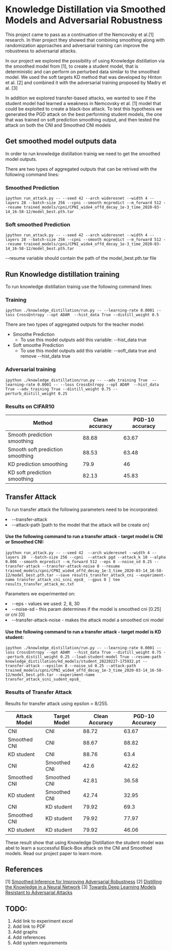 # Knowledge Distillation via Smoothed Models and Adversarial Robustness

This project came to pass as a continuation of the Nemcovsky et al.[1] research. 
In thier project they showed that combining smoothing along with randomization approaches and adversarial training can improve the robustness to adversarial attacks.

In our project we explored the possibility of using Knowledge distillation via the smoothed model from [1], to create a student model, that is deterministic 
and can perform on perturbed data similar to the smoothed model. We used the soft targets KD method that was developed by Hinton et al. [2] and
combined it with the adversarial training proposed by Madry et al. [3]

In addition we explored transfer-based attacks, we wanted to see if the student model had learned a weakness in Nemcovsky et al. [1] model
that could be exploited to create a black-box attack. To test this hypothesis we generated the PGD attack on the best performing student models, the one that was trained on soft prediction smoothing output, and then tested the attack on both the CNI and Smoothed CNI models

## Get smoothed model outputs data
In order to run knowledge distillation trainig we need to get the smoothed model outputs.

There are two types of aggregated outputs that can be retrived with the following command lines:

 ### Smoothed Prediction
 
 ```
ipython run_attack.py -- --seed 42 --arch wideresnet --width 4 --layers 28 --batch-size 256 --cpni --smooth mcpredict --m_forward 512 --resume trained_models/cpni/CPNI_wide4_offd_decay_1e-3_time_2020-03-14_16-58-12/model_best.pth.tar 
```
 ### Soft smoothed Prediction
  ```
ipython run_attack.py -- --seed 42 --arch wideresnet --width 4 --layers 28 --batch-size 256 --cpni --smooth mcpredict --m_forward 512 --resume trained_models/cpni/CPNI_wide4_offd_decay_1e-3_time_2020-03-14_16-58-12/model_best.pth.tar
```

--resume variable should contain the path of the model_best.pth.tar file

## Run Knowledge distillation training
To run knowledge distillation trainig use the following command lines:
 ### Training
 
 ```
ipython ./knowledge_distillation/run.py -- --learning-rate 0.0001 --loss CrossEntropy --opt ADAM  --hist_data True --distill_weight 0.5
```
There are two types of aggregated outputs for the teacher model:
  - Smoothe Prediction
    - To use this model outputs add this variable: --hist_data true  
  - Soft smoothe Prediction
    - To use this model outputs add this variable: --soft_data true and remove --hist_data true 

 

 
 ### Adversarial training
 ```
ipython ./knowledge_distillation/run.py -- --adv_training True  --learning-rate 0.0001 -- --loss CrossEntropy --opt ADAM  --hist_data True --adv_training True --distill_weight 0.75 --perturb_distill_weight 0.25 
```


### Results on CIFAR10

|Method | Clean accuracy| PGD-10 accuracy|
|--- |---|---|
|Smooth prediction smoothing |  88.68| 63.67|
|Smooth soft prediction smoothing | 88.53| 63.48|
|KD prediction smoothing | 79.9| 46|
|KD soft prediction smoothing | 82.13| 45.83|

## Transfer Attack
To run transfer attack the following parameters need to be incorporated:
<li>--transfer-attack</li>
<li>--attack-path [path to the model that the attack will be create on]</li>

#### Use the following command to run a transfer attack - target model is CNI or Smoothed CNI: 
```
ipython run_attack.py -- --seed 42  --arch wideresnet --width 4 --layers 28  --batch-size 256 --cpni  --attack pgd --attack_k 10 --alpha 0.006 --smooth mcpredict --m_forward 512 --eps 8 --noise_sd 0.25 --transfer-attack --transfer-attack-noise 0 --resume trained_models/cpni/CPNI_wide4_offd_decay_1e-3_time_2020-03-14_16-58-12/model_best.pth.tar --save results_transfer_attack_cni --experiment-name transfer_attack_cni_scni_eps8_ --gpus 0 | tee results_transfer_attack_mc.txt 
```

Parameters we experimented on:
<li>--eps - values we used: 2, 8, 30</li>
<li>--noise-sd - this param determines if the model is smoothed cni [0.25] or cni [0]</li>
<li>--transfer-attack-noise - makes the attack model a smoothed cni model </li>

#### Use the following command to run a transfer attack - target model is KD student: 
```
ipython ./knowledge_distillation/run.py -- --learning-rate 0.0001 --loss CrossEntropy --opt ADAM  --hist_data True --distill_weight 0.75 --perturb_distill_weight 0.25 --load-student-model True --resume-path knowledge_distillation/kd_models/student_20220227-175932.pt --transfer-attack --epsilon 8 --noise_sd 0.25 --attack-path trained_models/cpni/CPNI_wide4_offd_decay_1e-3_time_2020-03-14_16-58-12/model_best.pth.tar --experiment-name transfer_attack_scni_sudent_eps8_
```


### Results of Transfer Attack
Results for transfer attack using epsilon = 8/255.

|Attack Model| Target Model| Clean Accuracy| PGD-10 Accuracy|
|--- |--- |--- |---|
|CNI| CNI| 88.72| 63.67|
|Smoothed CNI| CNI| 88.67| 88.82|
|KD student| CNI| 88.76| 63.4|
|CNI| Smoothed CNI| 42.6| 42.62|
|Smoothed CNI| Smoothed CNI| 42.81| 36.58|
|KD student| Smoothed CNI|42.74 |32.95 |
|CNI| KD student| 79.92| 69.3|
|Smoothed CNI| KD student| 79.92| 77.97|
|KD student| KD student| 79.92| 46.06|

These result show that using Knowledge Distillation the student model was abel to learn a successful 
Black-Box attack on the CNI and Smoothed models. Read our project paper to learn more.

## References
[1] [Smoothed Inference for Improving Adversarial Robustness](https://arxiv.org/pdf/1911.07198.pdf)
[2] [Distilling the Knowledge in a Neural Network](https://arxiv.org/pdf/1503.02531.pdf)
[3] [Towards Deep Learning Models Resistant to Adversarial Attacks](https://openreview.net/forum?id=rJzIBfZAb)

## TODO:
<ol>
 <li> Add link to experiment excel </li>
 <li> Add link to PDF </li>
 <li> Add graphs </li>
 <li> Add references </li>
 <li> Add system requirements </li>
 </ol>




